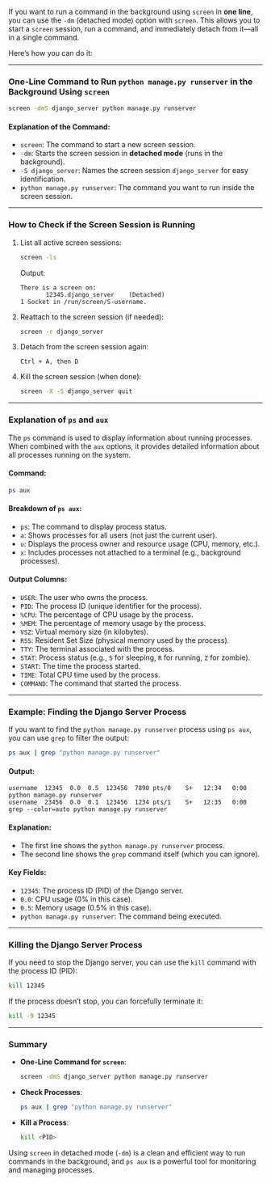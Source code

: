 If you want to run a command in the background using `screen` in **one line**, you can use the `-dm` (detached mode) option with `screen`. This allows you to start a `screen` session, run a command, and immediately detach from it—all in a single command.

Here’s how you can do it:

---

### **One-Line Command to Run `python manage.py runserver` in the Background Using `screen`**

```bash
screen -dmS django_server python manage.py runserver
```

#### **Explanation of the Command**:
- `screen`: The command to start a new screen session.
- `-dm`: Starts the screen session in **detached mode** (runs in the background).
- `-S django_server`: Names the screen session `django_server` for easy identification.
- `python manage.py runserver`: The command you want to run inside the screen session.

---

### **How to Check if the Screen Session is Running**

1. List all active screen sessions:
   ```bash
   screen -ls
   ```
   Output:
   ```
   There is a screen on:
          12345.django_server    (Detached)
   1 Socket in /run/screen/S-username.
   ```

2. Reattach to the screen session (if needed):
   ```bash
   screen -r django_server
   ```

3. Detach from the screen session again:
   ```
   Ctrl + A, then D
   ```

4. Kill the screen session (when done):
   ```bash
   screen -X -S django_server quit
   ```

---

### **Explanation of `ps` and `aux`**

The `ps` command is used to display information about running processes. When combined with the `aux` options, it provides detailed information about all processes running on the system.

#### **Command**:
```bash
ps aux
```

#### **Breakdown of `ps aux`**:
- `ps`: The command to display process status.
- `a`: Shows processes for all users (not just the current user).
- `u`: Displays the process owner and resource usage (CPU, memory, etc.).
- `x`: Includes processes not attached to a terminal (e.g., background processes).

#### **Output Columns**:
- `USER`: The user who owns the process.
- `PID`: The process ID (unique identifier for the process).
- `%CPU`: The percentage of CPU usage by the process.
- `%MEM`: The percentage of memory usage by the process.
- `VSZ`: Virtual memory size (in kilobytes).
- `RSS`: Resident Set Size (physical memory used by the process).
- `TTY`: The terminal associated with the process.
- `STAT`: Process status (e.g., `S` for sleeping, `R` for running, `Z` for zombie).
- `START`: The time the process started.
- `TIME`: Total CPU time used by the process.
- `COMMAND`: The command that started the process.

---

### **Example: Finding the Django Server Process**

If you want to find the `python manage.py runserver` process using `ps aux`, you can use `grep` to filter the output:

```bash
ps aux | grep "python manage.py runserver"
```

#### **Output**:
```
username  12345  0.0  0.5  123456  7890 pts/0    S+   12:34   0:00 python manage.py runserver
username  23456  0.0  0.1  123456  1234 pts/1    S+   12:35   0:00 grep --color=auto python manage.py runserver
```

#### **Explanation**:
- The first line shows the `python manage.py runserver` process.
- The second line shows the `grep` command itself (which you can ignore).

#### **Key Fields**:
- `12345`: The process ID (PID) of the Django server.
- `0.0`: CPU usage (0% in this case).
- `0.5`: Memory usage (0.5% in this case).
- `python manage.py runserver`: The command being executed.

---

### **Killing the Django Server Process**

If you need to stop the Django server, you can use the `kill` command with the process ID (PID):

```bash
kill 12345
```

If the process doesn’t stop, you can forcefully terminate it:
```bash
kill -9 12345
```

---

### **Summary**

- **One-Line Command for `screen`**:
  ```bash
  screen -dmS django_server python manage.py runserver
  ```

- **Check Processes**:
  ```bash
  ps aux | grep "python manage.py runserver"
  ```

- **Kill a Process**:
  ```bash
  kill <PID>
  ```

Using `screen` in detached mode (`-dm`) is a clean and efficient way to run commands in the background, and `ps aux` is a powerful tool for monitoring and managing processes.
